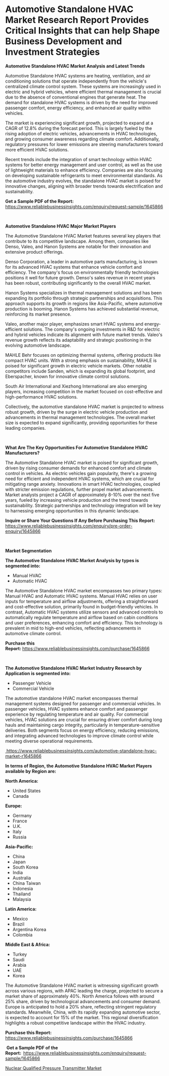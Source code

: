 <p><h1>Automotive Standalone HVAC Market Research Report Provides Critical Insights that can help Shape Business Development and Investment Strategies</h1></p><p><strong>Automotive Standalone HVAC Market Analysis and Latest Trends</strong></p>
<p><p>Automotive Standalone HVAC systems are heating, ventilation, and air conditioning solutions that operate independently from the vehicle's centralized climate control system. These systems are increasingly used in electric and hybrid vehicles, where efficient thermal management is crucial due to the absence of conventional engines that generate heat. The demand for standalone HVAC systems is driven by the need for improved passenger comfort, energy efficiency, and enhanced air quality within vehicles.</p><p>The market is experiencing significant growth, projected to expand at a CAGR of 12.8% during the forecast period. This is largely fueled by the rising adoption of electric vehicles, advancements in HVAC technologies, and growing consumer awareness regarding climate comfort. Additionally, regulatory pressures for lower emissions are steering manufacturers toward more efficient HVAC solutions. </p><p>Recent trends include the integration of smart technology within HVAC systems for better energy management and user control, as well as the use of lightweight materials to enhance efficiency. Companies are also focusing on developing sustainable refrigerants to meet environmental standards. As the automotive industry evolves, the standalone HVAC market is poised for innovative changes, aligning with broader trends towards electrification and sustainability.</p></p>
<p><strong>Get a Sample PDF of the Report:&nbsp;</strong> <a href="https://www.reliablebusinessinsights.com/enquiry/request-sample/1645866?utm_campaign=3499&utm_medium=2&utm_source=Github&utm_content=ia&utm_term=29032025&utm_id=automotive-standalone-hvac">https://www.reliablebusinessinsights.com/enquiry/request-sample/1645866</a></p>
<p>&nbsp;</p>
<p><strong>Automotive Standalone HVAC Major Market Players</strong></p>
<p><p>The Automotive Standalone HVAC Market features several key players that contribute to its competitive landscape. Among them, companies like Denso, Valeo, and Hanon Systems are notable for their innovation and extensive product offerings.</p><p>Denso Corporation, a leader in automotive parts manufacturing, is known for its advanced HVAC systems that enhance vehicle comfort and efficiency. The company's focus on environmentally friendly technologies positions it well for future growth. Denso's sales revenue in recent years has been robust, contributing significantly to the overall HVAC market.</p><p>Hanon Systems specializes in thermal management solutions and has been expanding its portfolio through strategic partnerships and acquisitions. This approach supports its growth in regions like Asia-Pacific, where automotive production is booming. Hanon Systems has achieved substantial revenue, reinforcing its market presence.</p><p>Valeo, another major player, emphasizes smart HVAC systems and energy-efficient solutions. The company's ongoing investments in R&D for electric and hybrid vehicles indicate its alignment with future market trends. Valeo's revenue growth reflects its adaptability and strategic positioning in the evolving automotive landscape.</p><p>MAHLE Behr focuses on optimizing thermal systems, offering products like compact HVAC units. With a strong emphasis on sustainability, MAHLE is poised for significant growth in electric vehicle markets. Other notable competitors include Sanden, which is expanding its global footprint, and Eberspacher, known for innovative climate control solutions.</p><p>South Air International and Xiezhong International are also emerging players, increasing competition in the market focused on cost-effective and high-performance HVAC solutions.</p><p>Collectively, the automotive standalone HVAC market is projected to witness robust growth, driven by the surge in electric vehicle production and advancements in thermal management technologies. The overall market size is expected to expand significantly, providing opportunities for these leading companies.</p></p>
<p>&nbsp;</p>
<p><strong>What Are The Key Opportunities For Automotive Standalone HVAC Manufacturers?</strong></p>
<p><p>The Automotive Standalone HVAC market is poised for significant growth, driven by rising consumer demands for enhanced comfort and climate control in vehicles. As electric vehicles gain popularity, there's a growing need for efficient and independent HVAC systems, which are crucial for mitigating range anxiety. Innovations in smart HVAC technologies, coupled with stricter emission regulations, further propel market advancements. Market analysts project a CAGR of approximately 8-10% over the next five years, fueled by increasing vehicle production and the trend towards sustainability. Strategic partnerships and technology integration will be key to harnessing emerging opportunities in this dynamic landscape.</p></p>
<p><strong>Inquire or Share Your Questions If Any Before Purchasing This Report:</strong> <a href="https://www.reliablebusinessinsights.com/enquiry/pre-order-enquiry/1645866?utm_campaign=3499&utm_medium=2&utm_source=Github&utm_content=ia&utm_term=29032025&utm_id=automotive-standalone-hvac">https://www.reliablebusinessinsights.com/enquiry/pre-order-enquiry/1645866</a></p>
<p>&nbsp;</p>
<p><strong>Market Segmentation</strong></p>
<p><strong>The Automotive Standalone HVAC Market Analysis by types is segmented into:</strong></p>
<p><ul><li>Manual HVAC</li><li>Automatic HVAC</li></ul></p>
<p><p>The Automotive Standalone HVAC market encompasses two primary types: Manual HVAC and Automatic HVAC systems. Manual HVAC relies on user inputs for temperature and airflow adjustments, offering a straightforward and cost-effective solution, primarily found in budget-friendly vehicles. In contrast, Automatic HVAC systems utilize sensors and advanced controls to automatically regulate temperature and airflow based on cabin conditions and user preferences, enhancing comfort and efficiency. This technology is prevalent in mid to high-end vehicles, reflecting advancements in automotive climate control.</p></p>
<p><strong>Purchase this Report:&nbsp;</strong><a href="https://www.reliablebusinessinsights.com/purchase/1645866?utm_campaign=3499&utm_medium=2&utm_source=Github&utm_content=ia&utm_term=29032025&utm_id=automotive-standalone-hvac">https://www.reliablebusinessinsights.com/purchase/1645866</a></p>
<p>&nbsp;</p>
<p><strong>The Automotive Standalone HVAC Market Industry Research by Application is segmented into:</strong></p>
<p><ul><li>Passenger Vehicle</li><li>Commercial Vehicle</li></ul></p>
<p><p>The automotive standalone HVAC market encompasses thermal management systems designed for passenger and commercial vehicles. In passenger vehicles, HVAC systems enhance comfort and passenger experience by regulating temperature and air quality. For commercial vehicles, HVAC solutions are crucial for ensuring driver comfort during long hauls and maintaining cargo integrity, particularly in temperature-sensitive deliveries. Both segments focus on energy efficiency, reducing emissions, and integrating advanced technologies to improve climate control while meeting diverse operational requirements.</p></p>
<p><a href="https://www.reliablebusinessinsights.com/automotive-standalone-hvac-market-r1645866?utm_campaign=3499&utm_medium=2&utm_source=Github&utm_content=ia&utm_term=29032025&utm_id=automotive-standalone-hvac">&nbsp;https://www.reliablebusinessinsights.com/automotive-standalone-hvac-market-r1645866</a></p>
<p><strong>In terms of Region, the Automotive Standalone HVAC Market Players available by Region are:</strong></p>
<p>
    <p> <strong> North America: </strong>
        <ul>
            <li>United States</li>
            <li>Canada</li>
        </ul>
        </p> 
    <p> <strong> Europe: </strong>
        <ul>
            <li>Germany</li>
            <li>France</li>
            <li>U.K.</li>
            <li>Italy</li>
            <li>Russia</li>
        </ul>
        </p> 
    <p> <strong> Asia-Pacific: </strong>
        <ul>
            <li>China</li>
            <li>Japan</li>
            <li>South Korea</li>
            <li>India</li>
            <li>Australia</li>
            <li>China Taiwan</li>
            <li>Indonesia</li>
            <li>Thailand</li>
            <li>Malaysia</li>
        </ul>
        </p> 
    <p> <strong> Latin America: </strong>
        <ul>
            <li>Mexico</li>
            <li>Brazil</li>
            <li>Argentina Korea</li>
            <li>Colombia</li>
        </ul>
        </p> 
    <p> <strong> Middle East & Africa: </strong>
        <ul>
            <li>Turkey</li>
            <li>Saudi</li>
            <li>Arabia</li>
            <li>UAE</li>
            <li>Korea</li>
        </ul>
    </p>
    </p>
<p><p>The Automotive Standalone HVAC market is witnessing significant growth across various regions, with APAC leading the charge, projected to secure a market share of approximately 40%. North America follows with around 25% share, driven by technological advancements and consumer demand. Europe is anticipated to hold a 20% share, reflecting stringent regulatory standards. Meanwhile, China, with its rapidly expanding automotive sector, is expected to account for 15% of the market. This regional diversification highlights a robust competitive landscape within the HVAC industry.</p></p>
<p><strong>Purchase this Report: </strong><a href="https://www.reliablebusinessinsights.com/purchase/1645866?utm_campaign=3499&utm_medium=2&utm_source=Github&utm_content=ia&utm_term=29032025&utm_id=automotive-standalone-hvac">https://www.reliablebusinessinsights.com/purchase/1645866</a></p>
<p>&nbsp;<strong>Get a Sample PDF of the Report:&nbsp;&nbsp;</strong><a href="https://www.reliablebusinessinsights.com/enquiry/request-sample/1645866?utm_campaign=3499&utm_medium=2&utm_source=Github&utm_content=ia&utm_term=29032025&utm_id=automotive-standalone-hvac">https://www.reliablebusinessinsights.com/enquiry/request-sample/1645866</a></p>
<p><strong></strong></p>
<p><p><a href="https://github.com/cachaskluwe/Market-Research-Report-List-1/blob/main/nuclear-qualified-pressure-transmitter-market.md?utm_campaign=3499&utm_medium=2&utm_source=Github&utm_content=ia&utm_term=29032025&utm_id=automotive-standalone-hvac">Nuclear Qualified Pressure Transmitter Market</a></p></p>